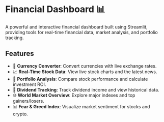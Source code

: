 # Financial Dashboard 📊

A powerful and interactive financial dashboard built using Streamlit, providing tools for real-time financial data, market analysis, and portfolio tracking.

## Features
- 💱 **Currency Converter**: Convert currencies with live exchange rates.
- 📈 **Real-Time Stock Data**: View live stock charts and the latest news.
- 💼 **Portfolio Analysis**: Compare stock performance and calculate investment ROI.
- 💸 **Dividend Tracking**: Track dividend income and view historical data.
- 🌐 **World Market Overview**: Explore major indexes and top gainers/losers.
- 📊 **Fear & Greed Index**: Visualize market sentiment for stocks and crypto.



